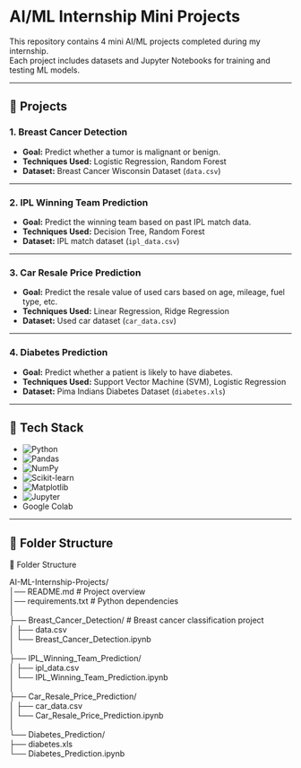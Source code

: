 # AI/ML Internship Mini Projects

This repository contains 4 mini AI/ML projects completed during my internship.  
Each project includes datasets and Jupyter Notebooks for training and testing ML models.

---

## 📌 Projects

### 1. Breast Cancer Detection
- **Goal:** Predict whether a tumor is malignant or benign.
- **Techniques Used:** Logistic Regression, Random Forest
- **Dataset:** Breast Cancer Wisconsin Dataset (`data.csv`)

---

### 2. IPL Winning Team Prediction
- **Goal:** Predict the winning team based on past IPL match data.
- **Techniques Used:** Decision Tree, Random Forest
- **Dataset:** IPL match dataset (`ipl_data.csv`)

---

### 3. Car Resale Price Prediction
- **Goal:** Predict the resale value of used cars based on age, mileage, fuel type, etc.
- **Techniques Used:** Linear Regression, Ridge Regression
- **Dataset:** Used car dataset (`car_data.csv`)

---

### 4. Diabetes Prediction
- **Goal:** Predict whether a patient is likely to have diabetes.
- **Techniques Used:** Support Vector Machine (SVM), Logistic Regression
- **Dataset:** Pima Indians Diabetes Dataset (`diabetes.xls`)

---

## 🚀 Tech Stack
- ![Python](https://img.shields.io/badge/Python-3776AB?style=for-the-badge&logo=python&logoColor=white)
- ![Pandas](https://img.shields.io/badge/Pandas-150458?style=for-the-badge&logo=pandas&logoColor=white)
- ![NumPy](https://img.shields.io/badge/NumPy-013243?style=for-the-badge&logo=numpy&logoColor=white)
- ![Scikit-learn](https://img.shields.io/badge/Scikit--learn-F7931E?style=for-the-badge&logo=scikit-learn&logoColor=white)
- ![Matplotlib](https://img.shields.io/badge/Matplotlib-000000?style=for-the-badge&logo=matplotlib&logoColor=white)
- ![Jupyter](https://img.shields.io/badge/Jupyter-F37626?style=for-the-badge&logo=jupyter&logoColor=white)
- Google Colab 

---

## 📂 Folder Structure
📂 Folder Structure  

AI-ML-Internship-Projects/  
│── README.md                 # Project overview  
│── requirements.txt           # Python dependencies  
│  
├── Breast_Cancer_Detection/   # Breast cancer classification project  
│   ├── data.csv  
│   └── Breast_Cancer_Detection.ipynb  
│  
├── IPL_Winning_Team_Prediction/  
│   ├── ipl_data.csv  
│   └── IPL_Winning_Team_Prediction.ipynb  
│  
├── Car_Resale_Price_Prediction/  
│   ├── car_data.csv  
│   └── Car_Resale_Price_Prediction.ipynb  
│  
└── Diabetes_Prediction/  
    ├── diabetes.xls  
    └── Diabetes_Prediction.ipynb  
